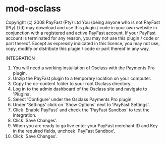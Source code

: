 # mod-osclass

Copyright (c) 2008 PayFast (Pty) Ltd
You (being anyone who is not PayFast (Pty) Ltd) may download and use this plugin / code in your own website in conjunction with a registered and active PayFast account. If your PayFast account is terminated for any reason, you may not use this plugin / code or part thereof.
Except as expressly indicated in this licence, you may not use, copy, modify or distribute this plugin / code or part thereof in any way.

INTEGRATION
1. You will need a working installation of Osclass with the Payments Pro plugin.
2. Unzip the PayFast plugin to a temporary location on your computer.
3. Copy the oc-content folder to your root Osclass directory.
4. Log in to the admin dashboard of the Osclass site and navigate to 'Plugins'.
5. Select 'Configure' under the Osclass Payments Pro plugin.
6. Under 'Settings' click on 'Show Options' next to 'PayFast Settings'.
7. Click 'Enable PayFast' and check the 'PayFast Sandbox' to test the integration.
8. Click 'Save Changes'.
9. When you are ready to go live enter your PayFast merchant ID and Key in the required fields, unchcek 'PayFast Sandbox'.
10. Click 'Save Changes'.